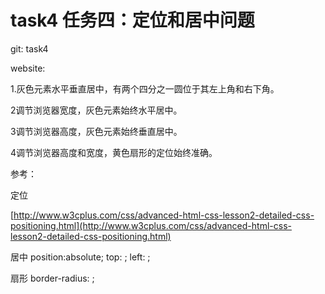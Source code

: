 # task4     任务四：定位和居中问题 #

git: task4

website:

1.灰色元素水平垂直居中，有两个四分之一圆位于其左上角和右下角。

2调节浏览器宽度，灰色元素始终水平居中。

3调节浏览器高度，灰色元素始终垂直居中。

4调节浏览器高度和宽度，黄色扇形的定位始终准确。

参考：

定位

[http://www.w3cplus.com/css/advanced-html-css-lesson2-detailed-css-positioning.html](http://www.w3cplus.com/css/advanced-html-css-lesson2-detailed-css-positioning.html)

居中
position:absolute;  top: ; left: ;

扇形
border-radius: ;


